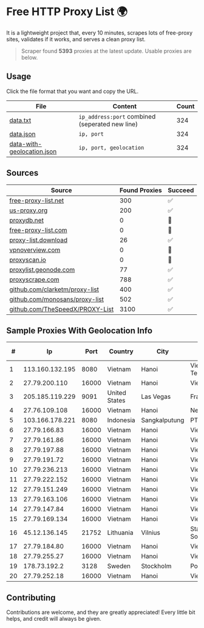 
# Free HTTP Proxy List 🌍

It is a lightweight project that, every 10 minutes, scrapes lots of free-proxy sites, validates if it works, and serves a clean proxy list.


> Scraper found **5393** proxies at the latest update. Usable proxies are below.

## Usage

Click the file format that you want and copy the URL.


|File|Content|Count|
|----|-------|-----|
|[data.txt](https://raw.githubusercontent.com/themiralay/Proxy-List-World/master/data.txt)|`ip_address:port` combined (seperated new line)|324|
|[data.json](https://raw.githubusercontent.com/themiralay/Proxy-List-World/master/data.json)|`ip, port`|324|
|[data-with-geolocation.json](https://raw.githubusercontent.com/themiralay/Proxy-List-World/master/data-with-geolocation.json)|`ip, port, geolocation`|324|

## Sources

|Source|Found Proxies|Succeed|
|------|-------------|-------|
|[free-proxy-list.net](https://free-proxy-list.net)|300|✅|
|[us-proxy.org](https://www.us-proxy.org)|200|✅|
|[proxydb.net](http://proxydb.net)|0|🚫|
|[free-proxy-list.com](https://free-proxy-list.com/?page=&port=&type%5B%5D=http&type%5B%5D=https&up_time=0&search=Search)|0|🚫|
|[proxy-list.download](https://www.proxy-list.download/HTTP)|26|✅|
|[vpnoverview.com](https://vpnoverview.com/privacy/anonymous-browsing/free-proxy-servers)|0|🚫|
|[proxyscan.io](https://www.proxyscan.io)|0|🚫|
|[proxylist.geonode.com](https://proxylist.geonode.com/api/proxy-list?limit=300&page=1&sort_by=lastChecked&sort_type=desc&protocols=http,https)|77|✅|
|[proxyscrape.com](https://api.proxyscrape.com/v2/?request=displayproxies&protocol=http&timeout=10000&country=all&ssl=all&anonymity=all)|788|✅|
|[github.com/clarketm/proxy-list](https://raw.githubusercontent.com/clarketm/proxy-list/master/proxy-list-raw.txt)|400|✅|
|[github.com/monosans/proxy-list](https://raw.githubusercontent.com/monosans/proxy-list/main/proxies/http.txt)|502|✅|
|[github.com/TheSpeedX/PROXY-List](https://raw.githubusercontent.com/TheSpeedX/PROXY-List/master/http.txt)|3100|✅|


## Sample Proxies With Geolocation Info

|#|Ip|Port|Country|City|Internet Service Provider|
|-|--|----|-------|----|-------------------------|
|1|113.160.132.195|8080|Vietnam|Hanoi|VietNam Post and Telecom Corporation|
|2|27.79.200.110|16000|Vietnam|Hanoi|Viettel Corporation|
|3|205.185.119.229|9091|United States|Las Vegas|FranTech Solutions|
|4|27.76.109.108|16000|Vietnam|Hanoi|Newass2011xDSLHCMC|
|5|103.166.178.221|8080|Indonesia|Sangkalputung|PT Gaf Solusindo Media|
|6|27.79.166.83|16000|Vietnam|Hanoi|Viettel Corporation|
|7|27.79.161.86|16000|Vietnam|Hanoi|Viettel Corporation|
|8|27.79.197.88|16000|Vietnam|Hanoi|Viettel Corporation|
|9|27.79.191.72|16000|Vietnam|Hanoi|Viettel Corporation|
|10|27.79.236.213|16000|Vietnam|Hanoi|Viettel Corporation|
|11|27.79.222.152|16000|Vietnam|Hanoi|Viettel Corporation|
|12|27.79.151.249|16000|Vietnam|Hanoi|Viettel Corporation|
|13|27.79.163.106|16000|Vietnam|Hanoi|Viettel Corporation|
|14|27.79.147.84|16000|Vietnam|Hanoi|Viettel Corporation|
|15|27.79.169.134|16000|Vietnam|Hanoi|Viettel Corporation|
|16|45.12.136.145|21752|Lithuania|Vilnius|Stark Industries Solutions LTD|
|17|27.79.184.80|16000|Vietnam|Hanoi|Viettel Corporation|
|18|27.79.255.27|16000|Vietnam|Hanoi|Viettel Corporation|
|19|178.73.192.2|3128|Sweden|Stockholm|Portlane Network|
|20|27.79.252.18|16000|Vietnam|Hanoi|Viettel Corporation|



## Contributing

Contributions are welcome, and they are greatly appreciated! Every
little bit helps, and credit will always be given.

